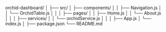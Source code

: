 orchid-dashboard/
│
├── src/
│   ├── components/
│   │   ├── Navigation.js
│   │   └── OrchidTable.js
│   │
│   ├── pages/
│   │   ├── Home.js
│   │   └── About.js
│   │
│   ├── services/
│   │   └── orchidService.js
│   │
│   ├── App.js
│   └── index.js
│
├── package.json
└── README.md
